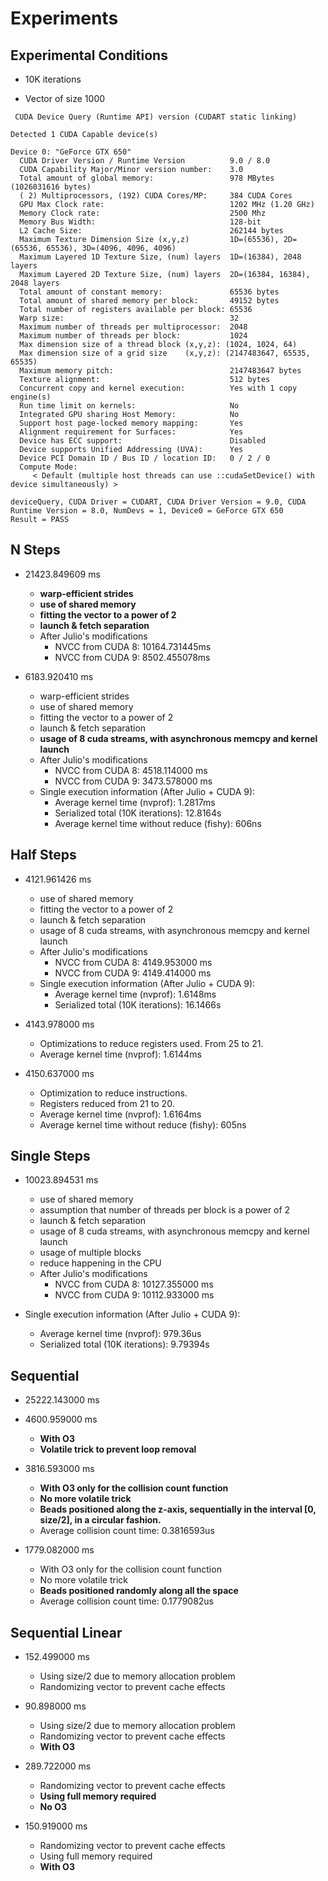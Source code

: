 Experiments
===


Experimental Conditions
---

- 10K iterations

- Vector of size 1000

```
 CUDA Device Query (Runtime API) version (CUDART static linking)

Detected 1 CUDA Capable device(s)

Device 0: "GeForce GTX 650"
  CUDA Driver Version / Runtime Version          9.0 / 8.0
  CUDA Capability Major/Minor version number:    3.0
  Total amount of global memory:                 978 MBytes (1026031616 bytes)
  ( 2) Multiprocessors, (192) CUDA Cores/MP:     384 CUDA Cores
  GPU Max Clock rate:                            1202 MHz (1.20 GHz)
  Memory Clock rate:                             2500 Mhz
  Memory Bus Width:                              128-bit
  L2 Cache Size:                                 262144 bytes
  Maximum Texture Dimension Size (x,y,z)         1D=(65536), 2D=(65536, 65536), 3D=(4096, 4096, 4096)
  Maximum Layered 1D Texture Size, (num) layers  1D=(16384), 2048 layers
  Maximum Layered 2D Texture Size, (num) layers  2D=(16384, 16384), 2048 layers
  Total amount of constant memory:               65536 bytes
  Total amount of shared memory per block:       49152 bytes
  Total number of registers available per block: 65536
  Warp size:                                     32
  Maximum number of threads per multiprocessor:  2048
  Maximum number of threads per block:           1024
  Max dimension size of a thread block (x,y,z): (1024, 1024, 64)
  Max dimension size of a grid size    (x,y,z): (2147483647, 65535, 65535)
  Maximum memory pitch:                          2147483647 bytes
  Texture alignment:                             512 bytes
  Concurrent copy and kernel execution:          Yes with 1 copy engine(s)
  Run time limit on kernels:                     No
  Integrated GPU sharing Host Memory:            No
  Support host page-locked memory mapping:       Yes
  Alignment requirement for Surfaces:            Yes
  Device has ECC support:                        Disabled
  Device supports Unified Addressing (UVA):      Yes
  Device PCI Domain ID / Bus ID / location ID:   0 / 2 / 0
  Compute Mode:
     < Default (multiple host threads can use ::cudaSetDevice() with device simultaneously) >

deviceQuery, CUDA Driver = CUDART, CUDA Driver Version = 9.0, CUDA Runtime Version = 8.0, NumDevs = 1, Device0 = GeForce GTX 650
Result = PASS
```


N Steps
---

- 21423.849609 ms
	- **warp-efficient strides**
	- **use of shared memory**
	- **fitting the vector to a power of 2**
	- **launch & fetch separation**
	- After Julio's modifications
		- NVCC from CUDA 8: 10164.731445ms
		- NVCC from CUDA 9: 8502.455078ms


- 6183.920410 ms
	- warp-efficient strides
	- use of shared memory
	- fitting the vector to a power of 2
	- launch & fetch separation
	- **usage of 8 cuda streams, with asynchronous memcpy and kernel launch**
	- After Julio's modifications
		- NVCC from CUDA 8: 4518.114000 ms
		- NVCC from CUDA 9: 3473.578000 ms
	- Single execution information (After Julio + CUDA 9):
		- Average kernel time (nvprof): 1.2817ms
		- Serialized total (10K iterations): 12.8164s
		- Average kernel time without reduce (fishy): 606ns

Half Steps
---

- 4121.961426 ms
	- use of shared memory
	- fitting the vector to a power of 2
	- launch & fetch separation
	- usage of 8 cuda streams, with asynchronous memcpy and kernel launch
	- After Julio's modifications
		- NVCC from CUDA 8: 4149.953000 ms
		- NVCC from CUDA 9: 4149.414000 ms
	- Single execution information (After Julio + CUDA 9):
		- Average kernel time (nvprof): 1.6148ms
		- Serialized total (10K iterations): 16.1466s

- 4143.978000 ms
	- Optimizations to reduce registers used. From 25 to 21.
	- Average kernel time (nvprof): 1.6144ms

- 4150.637000 ms
	- Optimization to reduce instructions.
	- Registers reduced from 21 to 20.
	- Average kernel time (nvprof): 1.6164ms
	- Average kernel time without reduce (fishy): 605ns

Single Steps
---

- 10023.894531 ms
	- use of shared memory
	- assumption that number of threads per block is a power of 2
	- launch & fetch separation
	- usage of 8 cuda streams, with asynchronous memcpy and kernel launch
	- usage of multiple blocks
	- reduce happening in the CPU
	- After Julio's modifications
		- NVCC from CUDA 8: 10127.355000 ms
		- NVCC from CUDA 9: 10112.933000 ms

- Single execution information (After Julio + CUDA 9):
	- Average kernel time (nvprof): 979.36us
	- Serialized total (10K iterations): 9.79394s

Sequential
---

- 25222.143000 ms

- 4600.959000 ms
	- **With O3**
	- **Volatile trick to prevent loop removal**

- 3816.593000 ms
	- **With O3 only for the collision count function**
	- **No more volatile trick**
	- **Beads positioned along the z-axis, sequentially in the interval [0, size/2], in a circular fashion.**
	- Average collision count time: 0.3816593us

- 1779.082000 ms
	- With O3 only for the collision count function
	- No more volatile trick
	- **Beads positioned randomly along all the space**
	- Average collision count time: 0.1779082us

Sequential Linear
---

- 152.499000 ms 
	- Using size/2 due to memory allocation problem
	- Randomizing vector to prevent cache effects

- 90.898000 ms
	- Using size/2 due to memory allocation problem
	- Randomizing vector to prevent cache effects
	- **With O3**

- 289.722000 ms
	- Randomizing vector to prevent cache effects
	- **Using full memory required**
	- **No O3**

- 150.919000 ms
	- Randomizing vector to prevent cache effects
	- Using full memory required
	- **With O3**
